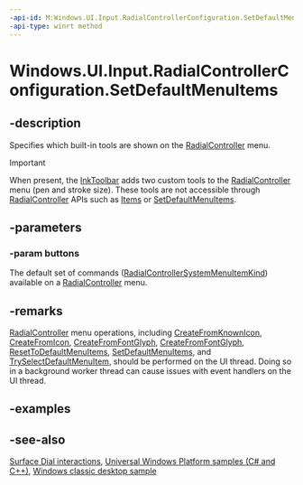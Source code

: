 ```yaml
---
-api-id: M:Windows.UI.Input.RadialControllerConfiguration.SetDefaultMenuItems(Windows.Foundation.Collections.IIterable{Windows.UI.Input.RadialControllerSystemMenuItemKind})
-api-type: winrt method
---
```


<!-- Method syntax
public void SetDefaultMenuItems(Windows.Foundation.Collections.IIterable<Windows.UI.Input.RadialControllerSystemMenuItemKind> buttons)
-->

# Windows.UI.Input.RadialControllerConfiguration.SetDefaultMenuItems

## -description
Specifies which built-in tools are shown on the [RadialController](radialcontroller.md) menu.

> [!IMPORTANT]
> When present, the [InkToolbar](../windows.ui.xaml.controls/inktoolbar.md) adds two custom tools to the [RadialController](radialcontroller.md) menu (pen and stroke size). These tools are not accessible through [RadialController](radialcontroller.md) APIs such as [Items](radialcontrollermenu_items.md) or [SetDefaultMenuItems](radialcontrollerconfiguration_setdefaultmenuitems_1318008085.md).

## -parameters
### -param buttons
The default set of commands ([RadialControllerSystemMenuItemKind](radialcontrollersystemmenuitemkind.md)) available on a [RadialController](radialcontroller.md) menu.

## -remarks
[RadialController](radialcontroller.md) menu operations, including [CreateFromKnownIcon](radialcontrollermenuitem_createfromknownicon_1665769620.md), [CreateFromIcon](radialcontrollermenuitem_createfromicon_2066467533.md), [CreateFromFontGlyph](radialcontrollermenuitem_createfromfontglyph_679326837.md), [CreateFromFontGlyph](radialcontrollermenuitem_createfromfontglyph_63723173.md), [ResetToDefaultMenuItems](radialcontrollerconfiguration_resettodefaultmenuitems_461236227.md), [SetDefaultMenuItems](radialcontrollerconfiguration_setdefaultmenuitems_1318008085.md), and [TrySelectDefaultMenuItem](radialcontrollerconfiguration_tryselectdefaultmenuitem_1342621095.md), should be performed on the UI thread. Doing so in a background worker thread can cause issues with event handlers on the UI thread.

## -examples

## -see-also
[Surface Dial interactions](https://msdn.microsoft.com/windows/uwp/input-and-devices/windows-wheel-interactions), [Universal Windows Platform samples (C# and C++)](https://go.microsoft.com/fwlink/?linkid=832713), [Windows classic desktop sample](https://aka.ms/radialcontrollerclassicsample)